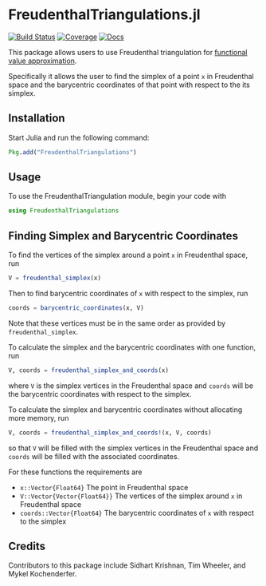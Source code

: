 # FreudenthalTriangulations.jl

[![Build Status](https://travis-ci.org/sisl/FreudenthalTriangulations.jl.svg?branch=main)](https://travis-ci.org/sisl/FreudenthalTriangulations.jl)
[![Coverage](https://coveralls.io/repos/github/sisl/FreudenthalTriangulations.jl/badge.svg?branch=main)](https://coveralls.io/github/sisl/FreudenthalTriangulations.jl?branch=main)
[![Docs](https://img.shields.io/badge/docs-stable-blue.svg)](https://sisl.github.io/FreudenthalTriangulations.jl/)

This package allows users to use Freudenthal triangulation for [functional value approximation](https://sisl.github.io/FreudenthalTriangulation.jl/concepts/#Concepts).

Specifically it allows the user to find the simplex of a point `x` in Freudenthal space and the barycentric coordinates of that point with respect to the its simplex.

## Installation

Start Julia and run the following command:

```julia
Pkg.add("FreudenthalTriangulations")
```

## Usage

To use the FreudenthalTriangulation module, begin your code with

```julia
using FreudenthalTriangulations
```

## Finding Simplex and Barycentric Coordinates

To find the vertices of the simplex around a point `x` in Freudenthal space, run
```julia
V = freudenthal_simplex(x)
```
Then to find barycentric coordinates of `x` with respect to the simplex, run
```julia
coords = barycentric_coordinates(x, V)
```
Note that these vertices must be in the same order as provided by `freudenthal_simplex`.

To calculate the simplex and the barycentric coordinates with one function, run
```julia
V, coords = freudenthal_simplex_and_coords(x)
```
where `V` is the simplex vertices in the Freudenthal space and `coords` will be the barycentric coordinates with respect to the simplex.

To calculate the simplex and barycentric coordinates without allocating more memory, run
```julia
V, coords = freudenthal_simplex_and_coords!(x, V, coords)
```
so that `V` will be filled with the simplex vertices in the Freudenthal space and `coords` will be filled with the associated coordinates.

For these functions the requirements are
- `x::Vector{Float64}` The point in Freudenthal space
- `V::Vector{Vector{Float64}}` The vertices of the simplex around `x` in Freudenthal space
- `coords::Vector{Float64}` The barycentric coordinates of `x` with respect to the simplex

## Credits

Contributors to this package include Sidhart Krishnan, Tim Wheeler, and Mykel Kochenderfer.

